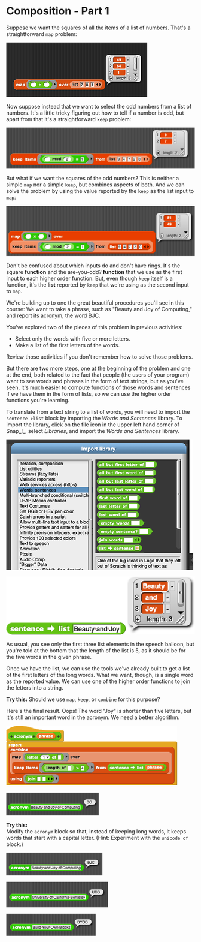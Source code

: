# Composition - Part 1

Suppose we want the squares of all the items of a list of numbers. That's a straightforward `map` problem:

![](../.gitbook/assets/image%20%28104%29.png)

 Now suppose instead that we want to select the odd numbers from a list of numbers. It's a little tricky figuring out how to tell if a number is odd, but apart from that it's a straightforward `keep` problem:

![](../.gitbook/assets/image%20%28229%29.png)

But what if we want the squares of the odd numbers? This is neither a simple `map` nor a simple `keep`, but combines aspects of both. And we can solve the problem by using the value reported by the `keep` as the list input to `map`:

![](../.gitbook/assets/image%20%28244%29.png)

  
Don't be confused about which inputs do and don't have rings. It's the square **function** and the are-you-odd? **function** that we use as the first input to each higher order function. But, even though `keep` itself is a function, it's the **list** reported by `keep` that we're using as the second input to `map`.

  
We're building up to one the great beautiful procedures you'll see in this course: We want to take a phrase, such as "Beauty and Joy of Computing," and report its acronym, the word BJC. 

You've explored two of the pieces of this problem in previous activities:

* Select only the words with five or more letters.
* Make a list of the first letters of the words.

Review those activities if you don't remember how to solve those problems.

But there are two more steps, one at the beginning of the problem and one at the end, both related to the fact that people \(the users of your program\) want to see words and phrases in the form of text strings, but as you've seen, it's much easier to compute functions of those words and sentences if we have them in the form of lists, so we can use the higher order functions you're learning. 

To translate from a text string to a list of words, you will need to import the `sentence->list` block by importing the _Words and Sentences_ library. To import the library, click on the file icon in the upper left hand corner of Snap_!_, select _Libraries_, and import the _Words and Sentences_ library.

![](../.gitbook/assets/image%20%28185%29.png)

![](../.gitbook/assets/image%20%28211%29.png)

 As usual, you see only the first three list elements in the speech balloon, but you're told at the bottom that the length of the list is 5, as it should be for the five words in the given phrase.

Once we have the list, we can use the tools we've already built to get a list of the first letters of the long words. What we want, though, is a single word as the reported value. We can use one of the higher order functions to join the letters into a string.

**Try this:** Should we use `map`, `keep`, or `combine` for this purpose?

Here's the final result. Oops! The word "Joy" is shorter than five letters, but it's still an important word in the acronym. We need a better algorithm.

![](../.gitbook/assets/image%20%28288%29.png)

![](../.gitbook/assets/image%20%2858%29.png)

**Try this:**  
Modify the `acronym` block so that, instead of keeping long words, it keeps words that start with a capital letter. \(Hint: Experiment with the `unicode of` block.\)

![](../.gitbook/assets/image%20%28308%29.png)

![](../.gitbook/assets/image%20%28251%29.png)

![](../.gitbook/assets/image%20%28176%29.png)


